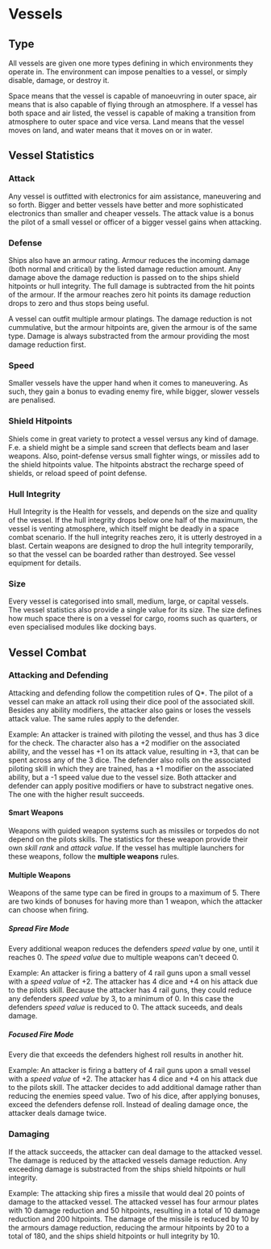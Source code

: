 # Vessels

## Type

All vessels are given one more types defining in which environments they
operate in. The environment can impose penalties to a vessel, or simply disable,
damage, or destroy it.

Space means that the vessel is capable of manoeuvring in outer
space, air means that is also capable of flying through an atmosphere. If a
vessel has both space and air listed, the vessel is capable of making a
transition from atmosphere to outer space and vice versa. Land means that the
vessel moves on land, and water means that it moves on or in water.

## Vessel Statistics

### Attack

Any vessel is outfitted with electronics for aim assistance, maneuvering and so
forth. Bigger and better vessels have better and more sophisticated electronics
than smaller and cheaper vessels. The attack value is a bonus the pilot of a
small vessel or officer of a bigger vessel gains when attacking.

### Defense

Ships also have an armour rating. Armour reduces the incoming damage (both
normal and critical) by the listed damage reduction amount. Any damage above the
damage reduction is passed on to the ships shield hitpoints or hull integrity.
The full damage is subtracted from the hit points of the armour. If the armour
reaches zero hit points its damage reduction drops to zero and thus stops being
useful. 

A vessel can outfit multiple armour platings. The damage reduction is not
cummulative, but the armour hitpoints are, given the armour is of the same type.
Damage is always substracted from the armour providing the most damage reduction
first.

### Speed

Smaller vessels have the upper hand when it comes to maneuvering. As such, they
gain a bonus to evading enemy fire, while bigger, slower vessels are penalised.

### Shield Hitpoints

Shiels come in great variety to protect a vessel versus any kind of damage. F.e.
a shield might be a simple sand screen that deflects beam and laser weapons.
Also, point-defense versus small fighter wings, or missiles add to the shield
hitpoints value. The hitpoints abstract the recharge speed of shields, or reload
speed of point defense.

### Hull Integrity

Hull Integrity is the Health for vessels, and depends on the size and quality of
the vessel. If the hull integrity drops below one half of the maximum, the
vessel is venting atmosphere, which itself might be deadly in a space combat
scenario. If the hull integrity reaches zero, it is utterly destroyed in a
blast. Certain weapons are designed to drop the hull integrity temporarily, so
that the vessel can be boarded rather than destroyed. See vessel equipment for
details.

### Size

Every vessel is categorised into small, medium, large, or capital vessels. The
vessel statistics also provide a single value for its size. The size defines how
much space there is on a vessel for cargo, rooms such as quarters, or even
specialised modules like docking bays.

## Vessel Combat

### Attacking and Defending

Attacking and defending follow the competition rules of Q*. The pilot of a
vessel can make an attack roll using their dice pool of the associated skill.
Besides any ability modifiers, the attacker also gains or loses the vessels
attack value. The same rules apply to the defender.

Example: An attacker is trained with piloting the vessel, and thus has 3 dice
for the check. The character also has a +2 modifier on the associated ability,
and the vessel has +1 on its attack value, resulting in +3, that can be spent
across any of the 3 dice. The defender also rolls on the associated piloting
skill in which they are trained, has a +1 modifier on the associated ability,
but a -1 speed value due to the vessel size. Both attacker and defender can
apply positive modifiers or have to substract negative ones. The one with the
higher result succeeds.

#### Smart Weapons

Weapons with guided weapon systems such as missiles or torpedos do not depend on
the pilots skills. The statistics for these weapon provide their own *skill
rank* and *attack value*. If the vessel has multiple launchers for these
weapons, follow the **multiple weapons** rules.

#### Multiple Weapons

Weapons of the same type can be fired in groups to a maximum of 5. There are two
kinds of bonuses for having more than 1 weapon, which the attacker can choose
when firing.

##### Spread Fire Mode

Every additional weapon reduces the defenders *speed value* by one, until it
reaches 0. The *speed value* due to multiple weapons can't deceed 0.

Example: An attacker is firing a battery of 4 rail guns upon a small vessel with
a *speed value* of +2. The attacker has 4 dice and +4 on his attack due to the
pilots skill. Because the attacker has 4 rail guns, they could reduce any
defenders *speed value* by 3, to a minimum of 0. In this case the defenders
*speed value* is reduced to 0. The attack suceeds, and deals damage.

##### Focused Fire Mode

Every die that exceeds the defenders highest roll results in another hit.

Example: An attacker is firing a battery of 4 rail guns upon a small vessel with
a *speed value* of +2. The attacker has 4 dice and +4 on his attack due to the
pilots skill. The attacker decides to add additional damage rather than reducing
the enemies speed value. Two of his dice, after applying bonuses, exceed the
defenders defense roll. Instead of dealing damage once, the attacker deals
damage twice.

### Damaging

If the attack succeeds, the attacker can deal damage to the attacked vessel. The
damage is reduced by the attacked vessels damage reduction. Any exceeding damage
is substracted from the ships shield hitpoints or hull integrity.

Example: The attacking ship fires a missile that would deal 20 points of damage
to the attacked vessel. The attacked vessel has four armour plates with 10
damage reduction and 50 hitpoints, resulting in a total of 10 damage reduction
and 200 hitpoints. The damage of the missile is reduced by 10 by the armours
damage reduction, reducing the armour hitpoints by 20 to a total of 180, and the
ships shield hitpoints or hull integrity by 10.